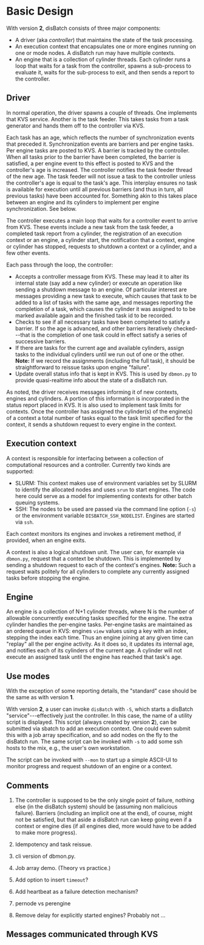Basic Design
============

With version **2**, disBatch consists of three major components:

* A driver (aka _controller_) that maintains the state of the task processing.
* An execution context that encapsulates one or more engines running on one or mode nodes. A disBatch run may have multiple contexts. 
* An engine that is a collection of cylinder threads. Each cylinder runs a loop that waits for a task from the controller, spawns a sub-process to evaluate it, waits for the sub-process to exit, and then sends a report to the controller.


Driver
-----

In normal operation, the driver spawns a couple of threads. One implements that KVS service. Another is the task feeder. This takes tasks from a task generator and hands them off to the controller via KVS.

Each task has an age, which reflects the number of synchronization events that preceded it. Synchronization events are barriers and per engine tasks. Per engine tasks are posted to KVS. A barrier is tracked by the controller. When all tasks prior to the barrier have been completed, the barrier is satisfied, a per engine event to this effect is posted to KVS and the controller's age is increased. The controller notifies the task feeder thread of the new age. The task feeder will not issue a task to the controller unless the controller's age is equal to the task's age. This interplay ensures no task is available for execution until all previous barriers (and thus in turn, all previous tasks) have been accounted for. Something akin to this takes place between an engine and its cylinders to implement per engine synchronization. See below.

The controller executes a main loop that waits for a controller event to arrive from KVS. These events include a new task from the task feeder, a completed task report from a cylinder, the registration of an execution context or an engine, a cylinder start, the notification that a context, engine or cylinder has stopped, requests to shutdown a context or a cylinder, and a few other events.

Each pass through the loop, the controller:

- Accepts a controller message from KVS. These may lead it to alter its internal state (say add a new cylinder) or execute an operation like sending a shutdown message to an engine. Of particular interest are messages providing a new task to execute, which causes that task to be added to a list of tasks with the same age, and messages reporting the completion of a task, which causes the cylinder it was assigned to to be marked available again and the finished task id to be recorded.
- Checks to see if all necessary tasks have been completed to satisfy a barrier. If so the age is advanced, and other barriers iteratively checked---that is the completion of one task could in effect satisfy a series of successive barriers.
- If there are tasks for the current age and available cylinders, assign tasks to the individual cylinders until we run out of one or the other. **Note:** If we record the assignments (including the full task), it should be straightforward to reissue tasks upon engine "failure".
- Update overall status info that is kept in KVS. This is used by `dbmon.py` to provide quasi-realtime info about the state of a disBatch run.

As noted, the driver receives messages informing it of new contexts, engines and cylinders. A portion of this information is incorporated in the status report placed in KVS. It is also used to implement task limits for contexts. Once the controller has assigned the cylinder(s) of the engine(s) of a context a total number of tasks equal to the task limit specified for the context, it sends a shutdown request to every engine in the context.

Execution context
-----------------

A context is responsible for interfacing between a collection of computational resources and a controller. Currently two kinds are supported:

* SLURM: This context makes use of environment variables set by SLURM to identify the allocated nodes and uses `srun` to start engines. The code here could serve as a model for implementing contexts for other batch queuing systems.
* SSH: The nodes to be used are passed via the command line option (`-s`) or the environment variable `DISBATCH_SSH_NODELIST`. Engines are started via `ssh`.

Each context monitors its engines and invokes a retirement method, if provided, when an engine exits.

A context is also a logical shutdown unit. The user can, for example via `dbmon.py`, request that a context be shutdown. This is implemented by sending a shutdown request to each of the context's engines. **Note:** Such a request waits politely for all cylinders to complete any currently assigned tasks before stopping the engine.


Engine
------

An engine is a collection of N+1 cylinder threads, where N is the number of allowable concurrently executing tasks specified for the engine. The extra cylinder handles the per-engine tasks. Per-engine tasks are maintained as an ordered queue in KVS: engines `view` values using a key with an index, stepping the index each time. Thus an engine joining at any given time can "replay" all the per engine activity. As it does so, it updates its internal age, and notifies each of its cylinders of the current age. A cylinder will not execute an assigned task until the engine has reached that task's age.


Use modes
---------

With the exception of some reporting details, the "standard" case should be the same as with version **1**.

With version **2**, a user can invoke `disBatch` with `-S`, which starts a disBatch "service"---effectively just the controller. In this case, the name of a utility script is displayed. This script (always created by version **2**), can be submitted via sbatch to add an execution context. One could even submit this with a job array specification, and so add nodes on the fly to the disBatch run. The same script can be invoked with `-s` to add some ssh hosts to the mix, e.g., the user's own workstation.

The script can be invoked with `--mon` to start up a simple ASCII-UI to monitor progress and request shutdown of an engine or a context.

Comments
--------
1. The controller is supposed to be the only single point of failure, nothing else (in the disBatch system) should be (assuming non malicious failure). Barriers (including an implicit one at the end), of course, might not be satisfied, but that aside a disBatch run can keep going even if a context or engine dies (if all engines died, more would have to be added to make more progress).

2. Idempotency and task reissue.

3. cli version of dbmon.py.

4. Job array demo. (Theory vs practice.)

5. Add option to insert `timeout`?

6. Add heartbeat as a failure detection mechanism?

7. pernode vs perengine

8. Remove delay for explicitly started engines? Probably not ...

Messages communicated through KVS
---------------------------------

